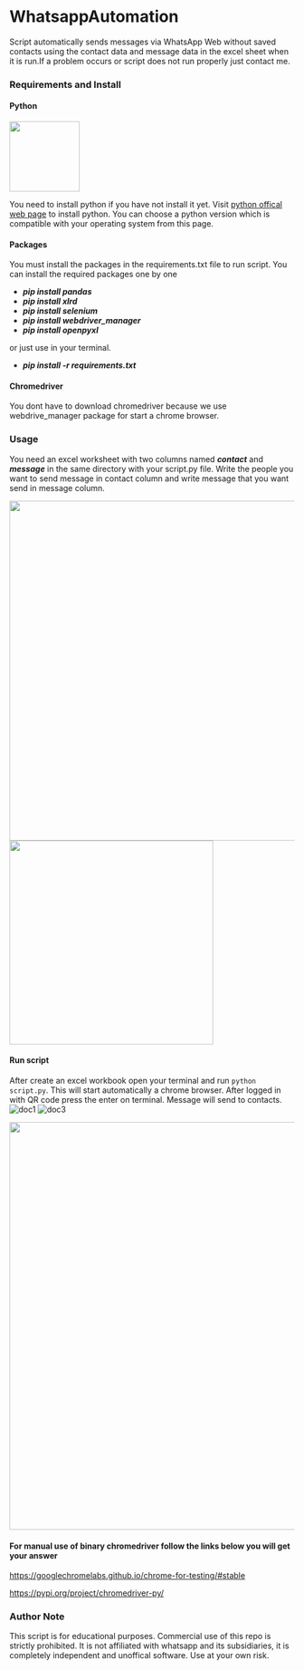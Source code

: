 # WhatsappAutomation
Script automatically sends messages via WhatsApp Web without saved contacts using the contact data and message data in the excel sheet when it is run.If a problem occurs or script does not run properly just contact me.

### Requirements and Install


#### Python
<img src="https://www.python.org/static/img/python-logo.png" width="124">

You need to install python if you have not install it yet. Visit [python offical web page](https://www.python.org/downloads/) to install python. You can choose a python version which is compatible with your operating system from this page.


#### Packages
You must install the packages in the requirements.txt file to run script. You can install the required packages one by one 

- ***pip install pandas***
- ***pip install xlrd***
- ***pip install selenium***
- ***pip install webdriver_manager***
- ***pip install openpyxl***

or just use in your terminal.        
- ***pip install -r requirements.txt***

#### Chromedriver
You dont have to download chromedriver because we use webdrive_manager package for start a chrome browser.



### Usage 
You need an excel worksheet with two columns named ***contact*** and ***message*** in the same directory with your script.py file. Write the people you want to send message in contact column and write message that you want send in message column.

<img src="https://user-images.githubusercontent.com/68864416/190374045-a46ce959-2c5b-47cc-be73-63bcaa1141fb.PNG" width="600"> <img src="https://user-images.githubusercontent.com/68864416/190372569-126cb407-c192-4103-8b40-f1ba988f6793.png" width="360">

#### Run script
After create an excel workbook open your terminal and run ```python script.py```. This will start automatically a chrome browser. After logged in with QR code press the enter on terminal. Message will send to contacts.
![doc1](https://user-images.githubusercontent.com/68864416/190375585-ef61251d-9afa-46dc-84b4-f2aa3cfa140a.PNG)
![doc3](https://user-images.githubusercontent.com/68864416/190375831-831f559a-7b85-49aa-b303-a8307bc2a619.PNG)
<div>
  <img src="https://user-images.githubusercontent.com/68864416/190376035-4a04a778-5065-45c5-a636-f786c92af594.PNG" width="720">
<div>

#### For manual use of binary chromedriver follow the links below you will get your answer
https://googlechromelabs.github.io/chrome-for-testing/#stable 

https://pypi.org/project/chromedriver-py/

### Author Note
This script is for educational purposes. Commercial use of this repo is strictly prohibited.
It is not affiliated with whatsapp and its subsidiaries, it is completely independent and unoffical software. Use at your own risk. 
